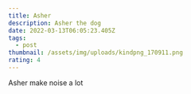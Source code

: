 ```yaml
---
title: Asher
description: Asher the dog
date: 2022-03-13T06:05:23.405Z
tags:
  - post
thumbnail: /assets/img/uploads/kindpng_170911.png
rating: 4
---
```

Asher make noise a lot